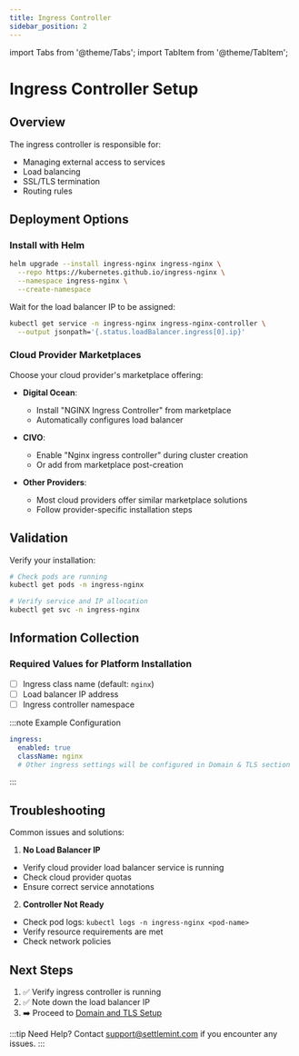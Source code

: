 ```yaml
---
title: Ingress Controller
sidebar_position: 2
---
```


import Tabs from '@theme/Tabs';
import TabItem from '@theme/TabItem';

# Ingress Controller Setup

## Overview

The ingress controller is responsible for:
* Managing external access to services
* Load balancing
* SSL/TLS termination
* Routing rules

## Deployment Options

<Tabs>
<TabItem value="helm" label="Helm Chart" default>

### Install with Helm

```bash
helm upgrade --install ingress-nginx ingress-nginx \
  --repo https://kubernetes.github.io/ingress-nginx \
  --namespace ingress-nginx \
  --create-namespace
```

Wait for the load balancer IP to be assigned:
```bash
kubectl get service -n ingress-nginx ingress-nginx-controller \
  --output jsonpath='{.status.loadBalancer.ingress[0].ip}'
```

</TabItem>
<TabItem value="marketplace" label="Cloud Marketplace">

### Cloud Provider Marketplaces

Choose your cloud provider's marketplace offering:

* **Digital Ocean**:
  * Install "NGINX Ingress Controller" from marketplace
  * Automatically configures load balancer

* **CIVO**:
  * Enable "Nginx ingress controller" during cluster creation
  * Or add from marketplace post-creation

* **Other Providers**:
  * Most cloud providers offer similar marketplace solutions
  * Follow provider-specific installation steps

</TabItem>
</Tabs>

## Validation

Verify your installation:

```bash
# Check pods are running
kubectl get pods -n ingress-nginx

# Verify service and IP allocation
kubectl get svc -n ingress-nginx
```

## Information Collection

<div className="alert alert--success" role="alert">

### Required Values for Platform Installation

* [ ] Ingress class name (default: `nginx`)
* [ ] Load balancer IP address
* [ ] Ingress controller namespace

:::note Example Configuration
```yaml
ingress:
  enabled: true
  className: nginx
  # Other ingress settings will be configured in Domain & TLS section
```
:::

</div>

## Troubleshooting

Common issues and solutions:

1. **No Load Balancer IP**
* Verify cloud provider load balancer service is running
* Check cloud provider quotas
* Ensure correct service annotations

2. **Controller Not Ready**
* Check pod logs: `kubectl logs -n ingress-nginx <pod-name>`
* Verify resource requirements are met
* Check network policies

## Next Steps

1. ✅ Verify ingress controller is running
2. ✅ Note down the load balancer IP
3. ➡️ Proceed to [Domain and TLS Setup](/documentation/docs/launch-platform/self-hosted/installation-guide/prerequisites/domain-and-tls)

:::tip Need Help?
Contact [support@settlemint.com](mailto:support@settlemint.com) if you encounter any issues.
:::